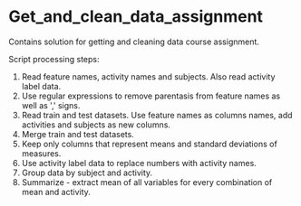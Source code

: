 # Get_and_clean_data_assignment
Contains solution for getting and cleaning data course assignment.

Script processing steps:

1. Read feature names, activity names and subjects. Also read activity label data.
2. Use regular expressions to remove parentasis from feature names as well as ',' signs.
3. Read train and test datasets. Use feature names as columns names, add activities and subjects as new columns.
4. Merge train and test datasets.
5. Keep only columns that represent means and standard deviations of measures.
6. Use activity label data to replace numbers with activity names.
7. Group data by subject and activity.
8. Summarize - extract mean of all variables for every combination of mean and activity.


